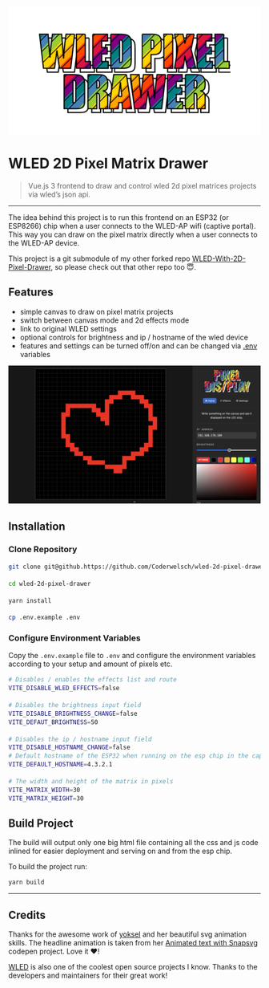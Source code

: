 ![teaser.png](docs/teaser.png)

# WLED 2D Pixel Matrix Drawer

> Vue.js 3 frontend to draw and control wled 2d pixel matrices projects via wled’s json api.

---

The idea behind this project is to run this frontend on an ESP32 (or ESP8266) chip when a user connects to the WLED-AP wifi (captive portal). This way you can draw on the pixel matrix directly when a user connects to the WLED-AP device.

This project is a git submodule of my other forked repo [WLED-With-2D-Pixel-Drawer](https://github.com/Coderwelsch/WLED-With-2D-Pixel-Drawer), so please check out that other repo too 😇.

## Features

- simple canvas to draw on pixel matrix projects
- switch between canvas mode and 2d effects mode
- link to original WLED settings
- optional controls for brightness and ip / hostname of the wled device
- features and settings can be turned off/on and can be changed via [.env](./.env.example) variables

![frontend.png](docs/frontend.png)

## Installation

### Clone Repository

```bash
git clone git@github.https://github.com/Coderwelsch/wled-2d-pixel-drawer.git

cd wled-2d-pixel-drawer

yarn install

cp .env.example .env
```

### Configure Environment Variables

Copy the `.env.example` file to `.env` and configure the environment variables
according to your setup and amount of pixels etc.

```bash
# Disables / enables the effects list and route
VITE_DISABLE_WLED_EFFECTS=false

# Disables the brightness input field
VITE_DISABLE_BRIGHTNESS_CHANGE=false
VITE_DEFAUT_BRIGHTNESS=50

# Disables the ip / hostname input field
VITE_DISABLE_HOSTNAME_CHANGE=false
# Default hostname of the ESP32 when running on the esp chip in the captive portal
VITE_DEFAULT_HOSTNAME=4.3.2.1

# The width and height of the matrix in pixels
VITE_MATRIX_WIDTH=30
VITE_MATRIX_HEIGHT=30
```

## Build Project

The build will output only one big html file containing all the css and js code inlined for easier deployment and serving on and from the esp chip.

To build the project run:

```bash
yarn build
```

---


## Credits

Thanks for the awesome work of [yoksel](https://github.com/yoksel) and her beautiful svg animation skills. The headline animation is taken from her [Animated text with Snapsvg](https://codepen.io/yoksel/pen/yNJYyE) codepen project. Love it ❤️!

[WLED](https://github.com/Aircoookie/WLED) is also one of the coolest open source projects I know. Thanks to the developers and maintainers for their great work!
